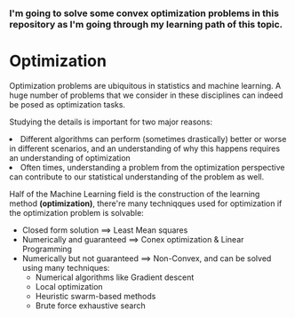 ### I'm going to solve some convex optimization problems in this repository as I'm going through my learning path of this topic.

# Optimization
Optimization problems are ubiquitous in statistics and machine learning. A huge number of problems that we consider in these disciplines can indeed be posed as optimization tasks.

Studying the details is important for two  major  reasons:  
<li> Different algorithms can perform (sometimes drastically) better or worse in different scenarios, and an understanding of why this happens requires an understanding  of optimization 
<li> Often times, understanding a problem from the optimization perspective can contribute to our statistical understanding of the problem as well.
 
  
Half of the Machine Learning field is the construction of the learning method **(optimization)**, there're many techniqques used for optimization  if the optimization problem is solvable:
  - Closed form solution ==> Least Mean squares
  - Numerically and guaranteed ==> Conex optimization & Linear Programming
  - Numerically but not guaranteed ==> Non-Convex, and can be solved using many techniques:
    - Numerical algorithms like Gradient descent
    - Local optimization
    - Heuristic swarm-based methods
    - Brute force exhaustive search
  

